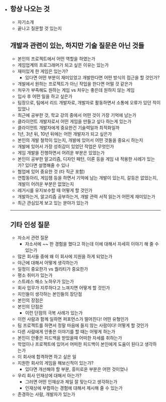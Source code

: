 - ## 항상 나오는 것

  - 자기소개
  - 끝나고 질문할 것 있는지

  

  ## 개발과 관련이 있는, 하지만 기술 질문은 아닌 것들

  - 본인의 프로젝트에서 어떤 역할을 하였는가
  - 게임업계의 프로그래머가 되고 싶은 이유는 있는가
  - 재미있게 한 게임은 있는가? 
    - 있다면 어떤 부분이 재미있었고 개발한다면 어떤 방식의 접근을 할 것인가?
  - 개발에서 원하는 프로젝트가 아닌 작업을 한다면 어떨 것 같은가
  - 처우가 부족해도 원하는 게임 vs 처우는 좋은데 원하지 않는 게임
  - 입사 후 어떤 일을 하고 싶은가
  - 팀장으로, 팀에서 리드 개발자로, 개발자로 활동하면서 소통에 오류가 있던 적이 있었나
  - 최근에 공부한 것, 학교 강의 중에서 어떤 것이 가장 기억에 남는가
  - 클라이언트 개발자로서 어떤 게임을 만들고 싶다 하는게 있는가
  - 클라이언트 개발자에게 중요한건 기술력일까 최적화일까
  - 1년, 3년 뒤, 10년 뒤에는 어떤 개발자가 되고 싶은가
  - 본인의 개발 철학이 있는지, 개발에 있어서 어떤 것들을 중요시 하는지
  - 개발에 있어서 가장 성취감이 있었던 작업은 무엇인가
  - 게임 개발을 진행하면서 어려운 부분은 있었는가
  - 본인이 공부한 알고리즘, 디자인 패턴, 이론 등을 게임 내 적용한 사례가 있는가? 있다면 설명해줄 수 있나
  - 협업에 있어 중요한 것 (타 직군 포함)
  - 연합동아리, 게임잼 등을 하면서 기억에 남는 개발이 있는지, 갈등은 없었는지, 개발이 어려운 부분은 없었는지
  - 레거시를 유지보수할 때 어떻게 할 것인가
  - 개발하는거, 알고리즘 공부하는거, 개발 관력 서적 읽는거 어떤게 재미있는가
  - 최근 관심있게 보고 있는 분야가 있는가

  

  ---

  ## 기타 인성 질문

  - 자소서 관련 질문
    - 자소서에 ~~ 한 경험을 했다고 하는데 이에 대해서 자세히 이야기 해 줄 수 있는가
  - 많은 회사들 중에 왜 이 회사에 지원을 하게 되었는가
  - 야근에 대해서 어떻게 생각하는가
  - 일정이 중요한가 vs 퀄리티가 중요한가
  - 평소 취미가 있는가
  - 스트레스 해소 노하우가 있는가
  - 회사 업무가 지루하다고 느껴지면 어떻게 할 것인가
  - 지인들이 생각하는 본인들의 장단점
  - 본인의 장점은
  - 본인의 단점은
    - 이런 단점의 극복 사례가 있는가
  - 이런 사람과 함께 일하면 퍼포먼스가 떨어진다! 어떤 유형인가
  - 팀 프로젝트를 하면서 정말 마음에 들지 않는 사람이다! 어떻게 할 것인가
  - 다른 사람에게 안좋은 이야기를 할 때는 어떻게 하는가
  - 본인이 안좋은 피드백을 받았을때 어떠한 자세를 취하는가
  - 학업이나 프로젝트에 있어서 어떠한 피드백이 본인에게 도움이 된다고 생각하는가
  - 이 회사에 합격하면 하고 싶은 일
  - 지원한 회사의 게임을 해보신적이 있는가?
    - 있다면 개선해야 할 부분, 흥미로운 부분은 어떤 것이었나
  - 우리 회사 인재상에 대해서 아는가?
    - 그러면 어떤 인재상과 제일 잘 맞는다고 생각하는가
    - 인재상에 부합하는 경험에 대해서 제시해 줄 수 있는가
  - 존경하는 사람, 개발자가 있는가